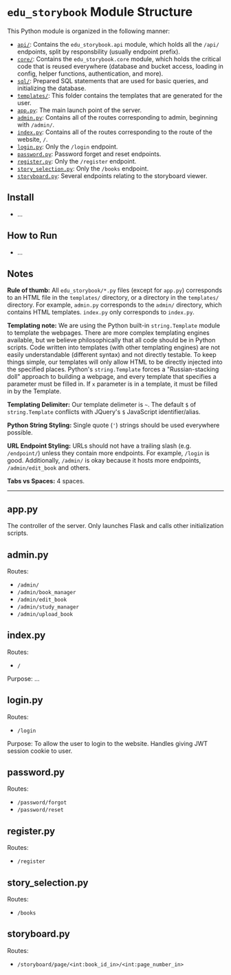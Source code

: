 # `edu_storybook` Module Structure

This Python module is organized in the following manner:

 - [`api/`](api/README.md): Contains the `edu_storybook.api` module, which holds all the `/api/` endpoints, split by responsbility (usually endpoint prefix).
 - [`core/`](core/README.md): Contains the `edu_storybook.core` module, which holds the critical code that is reused everywhere (database and bucket access, loading in config, helper functions, authentication, and more).
 - [`sql/`](sql/): Prepared SQL statements that are used for basic queries, and initializing the database.
 - [`templates/`](templates/): This folder contains the templates that are generated for the user.
 - [`app.py`](#apppy): The main launch point of the server.
 - [`admin.py`](#adminpy): Contains all of the routes corresponding to admin, beginning with `/admin/`.
 - [`index.py`](#indexpy): Contains all of the routes corresponding to the route of the website, `/`. 
 - [`login.py`](#loginpy): Only the `/login` endpoint.
 - [`password.py`](#passwordpy): Password forget and reset endpoints.
 - [`register.py`](#registerpy): Only the `/register` endpoint.
 - [`story_selection.py`](#storyselectionpy): Only the `/books` endpoint.
 - [`storyboard.py`](#storyboardpy): Several endpoints relating to the storyboard viewer.

## Install

 - ...

## How to Run

 - ...

## Notes

**Rule of thumb:** All `edu_storybook/*.py` files (except for `app.py`) corresponds to an HTML file in the `templates/` directory, or a directory in the `templates/` directory. For example, `admin.py` corresponds to the `admin/` directory, which contains HTML templates. `index.py` only corresponds to `index.py`.

**Templating note:** We are using the Python built-in `string.Template` module to template the webpages. There are more complex templating engines available, but we believe philosophically that all code should be in Python scripts. Code written into templates (with other templating engines) are not easily understandable (different syntax) and not directly testable. To keep things simple, our templates will only allow HTML to be directly injected into the specified places. Python's `string.Template` forces a "Russian-stacking doll" approach to building a webpage, and every template that specifies a parameter must be filled in. If `x` parameter is in a template, it must be filled in by the Template.

**Templating Delimiter:** Our template delimeter is `~`. The default `$` of `string.Template` conflicts with JQuery's `$` JavaScript identifier/alias.

**Python String Styling:** Single quote (`'`) strings should be used everywhere possible.

**URL Endpoint Styling:** URLs should not have a trailing slash (e.g. `/endpoint/`) unless they contain more endpoints. For example, `/login` is good. Additionally, `/admin/` is okay because it hosts more endpoints, `/admin/edit_book` and others.

**Tabs vs Spaces:** 4 spaces.

---

## app.py

The controller of the server. Only launches Flask and calls other initialization scripts.

## admin.py

Routes:
 - `/admin/`
 - `/admin/book_manager`
 - `/admin/edit_book`
 - `/admin/study_manager`
 - `/admin/upload_book`

## index.py

Routes:
 - `/`

Purpose: ...

## login.py

Routes: 
 - `/login`

Purpose: To allow the user to login to the website. Handles giving JWT session cookie to user.

## password.py

Routes:
 - `/password/forgot`
 - `/password/reset`

## register.py

Routes:
 - `/register`

## story_selection.py

Routes:
 - `/books`

## storyboard.py

Routes:
 - `/storyboard/page/<int:book_id_in>/<int:page_number_in>`
